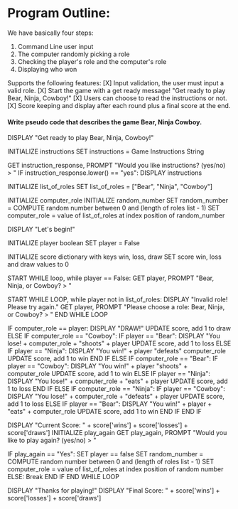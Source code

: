 # Program Outline:

We have basically four steps:

1. Command Line user input
2. The computer randomly picking a role
3. Checking the player's role and the computer's role
4. Displaying who won

Supports the following features:
[X] Input validation, the user must input a valid role.
[X] Start the game with a get ready message! "Get ready to play Bear, Ninja, Cowboy!"
[X] Users can choose to read the instructions or not.
[X] Score keeping and display after each round plus a final score at the end.

#### Write pseudo code that describes the game Bear, Ninja Cowboy.

DISPLAY "Get ready to play Bear, Ninja, Cowboy!"

INITIALIZE instructions
SET instructions = Game Instructions String

GET instruction_response, PROMPT "Would you like instructions? (yes/no) > "
IF instruction_response.lower() == "yes":
  DISPLAY instructions

INITIALIZE list_of_roles
SET list_of_roles = ["Bear", "Ninja", "Cowboy"]

INITIALIZE computer_role
INITIALIZE random_number
SET random_number = COMPUTE random number between 0 and (length of roles list - 1)
SET computer_role = value of list_of_roles at index position of random_number

DISPLAY "Let's begin!"

INITIALIZE player boolean
SET player = False

INITIALIZE score dictionary with keys win, loss, draw
SET score win, loss and draw values to 0

START WHILE loop, while player == False:
  GET player, PROMPT "Bear, Ninja, or Cowboy? > "

  START WHILE LOOP, while player not in list_of_roles:
    DISPLAY "Invalid role! Please try again."
    GET player, PROMPT "Please choose a role: Bear, Ninja, or Cowboy? > "
  END WHILE LOOP

  IF computer_role == player:
    DISPLAY "DRAW!"
    UPDATE score, add 1 to draw
  ELSE IF computer_role == "Cowboy":
    IF player == "Bear":
      DISPLAY "You lose! + computer_role + "shoots" + player
      UPDATE score, add 1 to loss
    ELSE IF player == "Ninja":
      DISPLAY "You win!" + player "defeats" computer_role
      UPDATE score, add 1 to win
    END IF
  ELSE IF computer_role == "Bear":
    IF player == "Cowboy":
      DISPLAY "You win!" + player "shoots" + computer_role
      UPDATE score, add 1 to win
    ELSE IF player == "Ninja":
      DISPLAY "You lose!" + computer_role + "eats" + player
      UPDATE score, add 1 to loss
    END IF
  ELSE IF computer_role == "Ninja":
    IF player == "Cowboy":
      DISPLAY "You lose!" + computer_role + "defeats" + player
      UPDATE score, add 1 to loss
    ELSE IF player == "Bear":
      DISPLAY "You win!" + player + "eats" + computer_role
      UPDATE score, add 1 to win
    END IF
  END IF

  DISPLAY "Current Score: " + score['wins'] + score['losses'] + score['draws']
  INITIALIZE play_again
  GET play_again, PROMPT "Would you like to play again? (yes/no) > "

  IF play_again == "Yes":
    SET player == false
    SET random_number = COMPUTE random number between 0 and (length of roles list - 1)
    SET computer_role = value of list_of_roles at index position of random number
  ELSE:
    Break
  END IF
END WHILE LOOP

DISPLAY "Thanks for playing!"
DISPLAY "Final Score: " + score['wins'] + score['losses'] + score['draws']